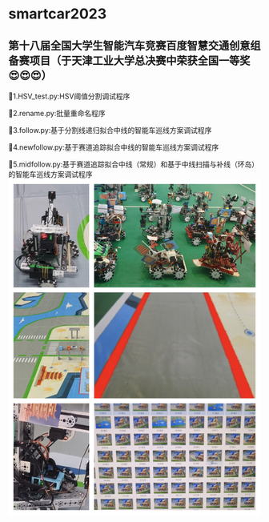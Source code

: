 # smartcar2023
## 第十八届全国大学生智能汽车竞赛百度智慧交通创意组备赛项目（于天津工业大学总决赛中荣获全国一等奖😍😍😍）
🤣1.HSV_test.py:HSV阈值分割调试程序

🤣2.rename.py:批量重命名程序

🤣3.follow.py:基于分割线递归拟合中线的智能车巡线方案调试程序

🤣4.newfollow.py:基于赛道追踪拟合中线的智能车巡线方案调试程序

🤣5.midfollow.py:基于赛道追踪拟合中线（常规）和基于中线扫描与补线（环岛）的智能车巡线方案调试程序
![img](https://github.com/diaoquesang/smartcar2023/blob/main/competition.jpg)
